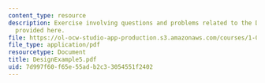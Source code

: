 ```yaml
---
content_type: resource
description: Exercise involving questions and problems related to the Design Example
  provided here.
file: https://ol-ocw-studio-app-production.s3.amazonaws.com/courses/1-054-mechanics-and-design-of-concrete-structures-spring-2004/7d997f60f65e55adb2c33054551f2402_DesignExample5.pdf
file_type: application/pdf
resourcetype: Document
title: DesignExample5.pdf
uid: 7d997f60-f65e-55ad-b2c3-3054551f2402
---
```

